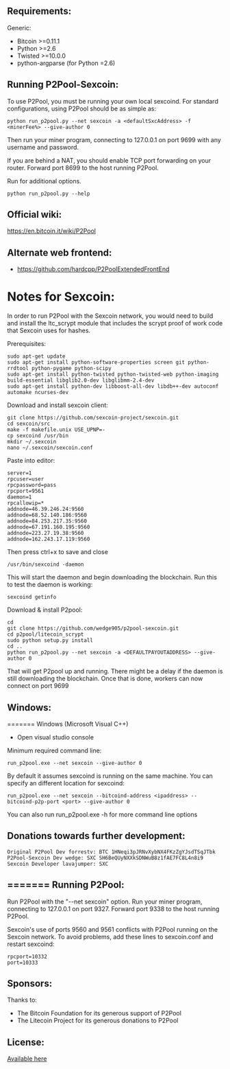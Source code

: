 Requirements:
-------------------------
Generic:
* Bitcoin >=0.11.1
* Python >=2.6
* Twisted >=10.0.0
* python-argparse (for Python =2.6)

Running P2Pool-Sexcoin:
-------------------------
To use P2Pool, you must be running your own local sexcoind. For standard
configurations, using P2Pool should be as simple as:

    python run_p2pool.py --net sexcoin -a <defaultSxcAddress> -f <minerFee%> --give-author 0

Then run your miner program, connecting to 127.0.0.1 on port 9699 with any
username and password.

If you are behind a NAT, you should enable TCP port forwarding on your
router. Forward port 8699 to the host running P2Pool.

Run for additional options.

    python run_p2pool.py --help


Official wiki:
-------------------------
https://en.bitcoin.it/wiki/P2Pool

Alternate web frontend:
-------------------------
* https://github.com/hardcpp/P2PoolExtendedFrontEnd

Notes for Sexcoin:
=======
In order to run P2Pool with the Sexcoin network, you would need to build and install the
ltc_scrypt module that includes the scrypt proof of work code that Sexcoin uses for hashes.


Prerequisites:

    sudo apt-get update
    sudo apt-get install python-software-properties screen git python-rrdtool python-pygame python-scipy 
    sudo apt-get install python-twisted python-twisted-web python-imaging build-essential libglib2.0-dev libglibmm-2.4-dev 
    sudo apt-get install python-dev libboost-all-dev libdb++-dev autoconf automake ncurses-dev

Download and install sexcoin client:

    git clone https://github.com/sexcoin-project/sexcoin.git
    cd sexcoin/src
    make -f makefile.unix USE_UPNP=-
    cp sexcoind /usr/bin
    mkdir ~/.sexcoin
    nano ~/.sexcoin/sexcoin.conf

Paste into editor:

    server=1
    rpcuser=user
    rpcpassword=pass
    rpcport=9561
    daemon=1
    rpcallowip=*
    addnode=46.39.246.24:9560
    addnode=68.52.140.186:9560
    addnode=84.253.217.35:9560
    addnode=67.191.160.195:9560
    addnode=223.27.19.38:9560
    addnode=162.243.17.119:9560

Then press ctrl+x to save and close

    /usr/bin/sexcoind -daemon

This will start the daemon and begin downloading the blockchain.
Run this to test the daemon is working:

    sexcoind getinfo

Download & install P2pool:

    cd 
    git clone https://github.com/wedge905/p2pool-sexcoin.git
    cd p2pool/litecoin_scrypt
    sudo python setup.py install
    cd ..
    python run_p2pool.py --net sexcoin -a <DEFAULTPAYOUTADDRESS> --give-author 0

That will get P2pool up and running.  There might be a delay if the daemon is still downloading the blockchain.  Once that is done, workers can now connect on port 9699


Windows:
-------------------------    

=======
Windows (Microsoft Visual C++)
* Open visual studio console


Minimum required command line:

    run_p2pool.exe --net sexcoin --give-author 0


By default it assumes sexcoind is running on the same machine.  You can specify an different location for sexcoind:

    run_p2pool.exe --net sexcoin --bitcoind-address <ipaddress> --bitcoind-p2p-port <port> --give-author 0

You can also run run_p2pool.exe -h for more command line options


Donations towards further development:
-------------------------
    Original P2Pool Dev forrestv: BTC 1HNeqi3pJRNvXybNX4FKzZgYJsdTSqJTbk
    P2Pool-Sexcoin Dev wedge: SXC SH6BeQUyNXXkSDNWuB8z1fAE7FC8L4n8i9
    Sexcoin Developer lavajumper: SXC

=======
Running P2Pool:
-------------------------
Run P2Pool with the "--net sexcoin" option.
Run your miner program, connecting to 127.0.0.1 on port 9327.
Forward port 9338 to the host running P2Pool.

Sexcoin's use of ports 9560 and 9561 conflicts with P2Pool running on
the Sexcoin network. To avoid problems, add these lines to sexcoin.conf
and restart sexcoind:

    rpcport=10332
    port=10333

Sponsors:
-------------------------

Thanks to:
* The Bitcoin Foundation for its generous support of P2Pool
* The Litecoin Project for its generous donations to P2Pool
 
License:
-------------------------

[Available here](COPYING)
